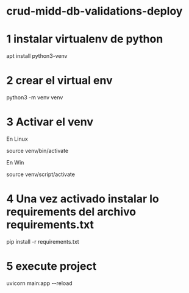 # crud-midd-db-validations-deploy

#  1 instalar virtualenv de python

apt install python3-venv

# 2 crear el virtual env

python3 -m venv venv

# 3 Activar el venv

En Linux

source venv/bin/activate

En Win

source venv/script/activate

# 4 Una vez activado instalar lo requirements del archivo requirements.txt

pip install -r requirements.txt

# 5 execute project
uvicorn main:app --reload
